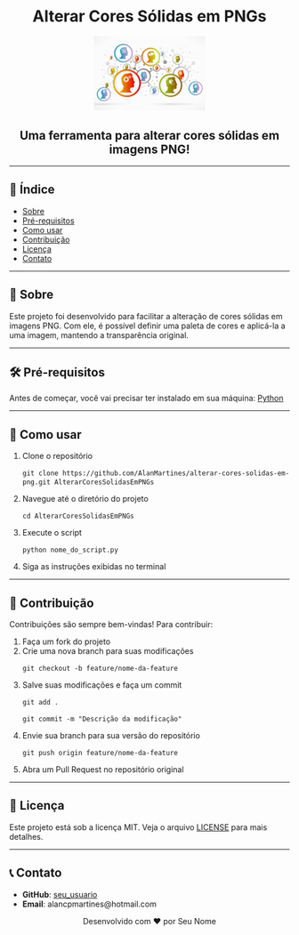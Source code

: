 <h1 align="center">Alterar Cores Sólidas em PNGs</h1>

<p align="center">
    <img src="./passthru.webp" alt="Logo do projeto" width="200">
</p>

<h2 align="center">Uma ferramenta para alterar cores sólidas em imagens PNG!</h2>

<hr>

<h2>📖 Índice</h2>
<ul>
    <li><a href="#-sobre">Sobre</a></li>
    <li><a href="#-pré-requisitos">Pré-requisitos</a></li>
    <li><a href="#-como-usar">Como usar</a></li>
    <li><a href="#-contribuicao">Contribuição</a></li>
    <li><a href="#-licenca">Licença</a></li>
    <li><a href="#-contato">Contato</a></li>
</ul>

<hr>

<h2 id="sobre">📜 Sobre</h2>
<p>
    Este projeto foi desenvolvido para facilitar a alteração de cores sólidas em imagens PNG. Com ele, é possível definir uma paleta de cores e aplicá-la a uma imagem, mantendo a transparência original.
</p>

<hr>

<h2 id="pre-requisitos">🛠 Pré-requisitos</h2>
<p>
    Antes de começar, você vai precisar ter instalado em sua máquina:
    <a href="https://www.python.org/downloads/">Python</a>
</p>

<hr>

<h2 id="como-usar">🚀 Como usar</h2>
<ol>
    <li>Clone o repositório</li>
    <pre><code>git clone https://github.com/AlanMartines/alterar-cores-solidas-em-png.git AlterarCoresSolidasEmPNGs</code></pre>
    <li>Navegue até o diretório do projeto</li>
    <pre><code>cd AlterarCoresSolidasEmPNGs</code></pre>
    <li>Execute o script</li>
    <pre><code>python nome_do_script.py</code></pre>
    <li>Siga as instruções exibidas no terminal</li>
</ol>

<hr>

<h2 id="contribuicao">🤝 Contribuição</h2>
<p>
    Contribuições são sempre bem-vindas! Para contribuir:
</p>
<ol>
    <li>Faça um fork do projeto</li>
    <li>Crie uma nova branch para suas modificações</li>
    <pre><code>git checkout -b feature/nome-da-feature</code></pre>
    <li>Salve suas modificações e faça um commit</li>
    <pre><code>git add .</code></pre>
    <pre><code>git commit -m "Descrição da modificação"</code></pre>
    <li>Envie sua branch para sua versão do repositório</li>
    <pre><code>git push origin feature/nome-da-feature</code></pre>
    <li>Abra um Pull Request no repositório original</li>
</ol>

<hr>

<h2 id="licenca">📝 Licença</h2>
<p>
    Este projeto está sob a licença MIT. Veja o arquivo <a href="LICENSE">LICENSE</a> para mais detalhes.
</p>

<hr>

<h2 id="contato">📞 Contato</h2>
<ul>
    <li><strong>GitHub</strong>: <a href="https://github.com/AlanMArtines">seu_usuario</a></li>
    <li><strong>Email</strong>: alancpmartines@hotmail.com</li>
</ul>

<p align="center">Desenvolvido com ❤️ por Seu Nome</p>
